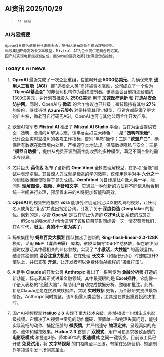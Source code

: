 ## AI资讯 2025/10/29

>  `AI 日报` 



### **AI内容摘要**

```
OpenAI重组估值飙升并设基金会，英伟达发布高效全模态理解模型。
蚂蚁集团开源高效长文本模型，Mistral AI为企业提供透明合规方案。
国产AI实现电影级视频生成，而Sora的逼真效果引发深度伪造担忧。
```



### **Today's AI News**

1.  **OpenAI** 最近完成了一次企业重组，估值飙升至 **5000亿美元**。为确保未来 **通用人工智能（AGI）** 能"造福全人类”而非被资本驱动，公司成立了一个名为 **"OpenAI基金会”** 的非营利机构作为最终控制者。该基金会目前持股价值约1300亿美元，并计划首批投入 **250亿美元** 用于 **加速医疗创新** 和 **打造AI安全防护网**。同时，OpenAI与 **微软** 的合作协议也已升级：微软现持有其约 **27%** 的股份，继续通过 **Azure云服务** 独家托管其顶尖模型，但双方都获得了更大的自主权，微软可自行研究AGI，OpenAI也可与其他公司合作开发产品。

2.  欧洲AI领军者 **Mistral AI** 推出了 **Mistral AI Studio** 平台，旨在为企业提供安全、透明、合规的AI解决方案。该平台主打三大特色：一是 **"透明驾驶舱”**，允许企业实时监控AI的各项工作指标，告别"黑箱”操作；二是 **"欧盟户口”**，确保所有数据在欧盟境内处理，严格遵守本地法规，保障数据隐私与安全；三是 **"模型自助餐”**，提供从免费开源到高性能收费的多种模型，满足不同企业的需求和预算。

3.  芯片巨头 **英伟达** 发布了全新的 **OmniVinci** 全模态理解模型，在多项"全能”测试中表现卓越。其最惊人的成就是极高的学习效率，仅使用竞争对手 **六分之一** 的训练数据量便取得了领先成绩。**OmniVinci** 的目标是让AI像人类一样，能同时 **理解图像、视频、声音和文字**，它通过一种创新的方法将不同信息融合到统一空间进行处理，预示着未来的AI将更加智能和高效。

4.  **OpenAI** 的视频生成模型 **Sora** 能够凭空创造出足以以假乱真的视频，让任何名人或角色"复活”并说出指定台词，引发了关于 **深度伪造 (Deepfake)** 的担忧。讽刺的是，尽管 **OpenAI** 是旨在防止伪造的 **C2PA认证** 系统的成员之一，但Sora的强大能力恰恰证明了该系统目前形同虚设。这一情况警示我们，在AI时代，**眼见，真的不一定为实了**。

5.  蚂蚁集团的 **蚂蚁百灵大模型** 团队推出了创新的 **Ring-flash-linear-2.0-128K** 模型，采用 **MoE（混合专家）** 架构。该模型拥有1040亿总参数，但在解决问题时仅激活其中最相关的61亿参数，实现了 **"小激活，大性能”** 的高效运作。结合其独创的 **混合注意力机制**，它在处理 **长文本**（如超长代码）时速度提升3倍以上，并已宣布 **开源**，让开发者可以免费体验AI编程的"降维打击”。

6.  AI助手 **Claude** 的开发公司 **Anthropic** 推出了一系列专为 **金融分析师** 打造的新功能，标志着其正式进军金融领域。其中最亮眼的是 **Excel插件**，它能像一个嵌入表格的"金融大脑”，帮助用户自动完成数据分析、整理和批注。此外，新版Claude还能连接权威数据库，实现 **实时数据** 更新，为金融研究提供最新情报。Anthropic同时提醒，该AI仍需人类监督，尤其是在做出重要投资决策时。

7.  国产AI视频模型 **Hailuo 2.3** 实现了重大技术突破，能够根据一句话生成电影级视频。它解决了AI视频中常见的动作僵硬、表情单一和物理失真问题，能够实现流畅的动作、捕捉细腻的 **微表情**，并严格遵守 **物理定律**，呈现真实的光影、流体和碰撞效果。**Hailuo 2.3** 首创了 **双模式**，用户可在追求极致画质的 **电影级模式** 和提速3倍、降本60%的 **极速模式** 之间一键切换。目前该工具已开放 **免费试用**，将 **文字转视频** 的门槛降至平民级，有望在品牌营销、短剧制作等领域引发一场创意革命。